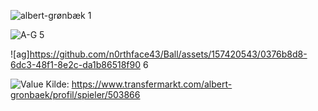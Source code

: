 


![albert-grønbæk](https://github.com/n0rthface43/Ball/assets/157420543/fd7c3fec-7ee2-4c92-b248-c812be153671)
1


![A-G](https://github.com/n0rthface43/Ball/assets/157420543/96258e07-bb1e-48a5-b818-744b0f2a9804)
5



![ag]https://github.com/n0rthface43/Ball/assets/157420543/0376b8d8-6dc3-48f1-8e2c-da1b86518f90
6


![Value](C:\Users\henri\Desktop\Ball\A.G.jpg)
Kilde:
https://www.transfermarkt.com/albert-gronbaek/profil/spieler/503866
